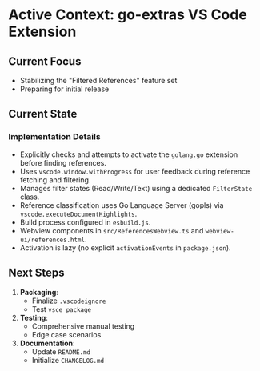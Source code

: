 # Active Context: go-extras VS Code Extension

## Current Focus
- Stabilizing the "Filtered References" feature set
- Preparing for initial release

## Current State

### Implementation Details

- Explicitly checks and attempts to activate the `golang.go` extension before finding references.
- Uses `vscode.window.withProgress` for user feedback during reference fetching and filtering.
- Manages filter states (Read/Write/Text) using a dedicated `FilterState` class.
- Reference classification uses Go Language Server (gopls) via `vscode.executeDocumentHighlights`.
- Build process configured in `esbuild.js`.
- Webview components in `src/ReferencesWebview.ts` and `webview-ui/references.html`.
- Activation is lazy (no explicit `activationEvents` in `package.json`).

## Next Steps
1. **Packaging**:
   - Finalize `.vscodeignore`
   - Test `vsce package`
2. **Testing**:
   - Comprehensive manual testing
   - Edge case scenarios
3. **Documentation**:
   - Update `README.md`
   - Initialize `CHANGELOG.md`
